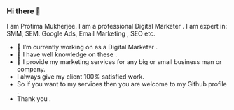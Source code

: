 ### Hi there 👋
I am Protima Mukherjee. I am a professional Digital Marketer . 
I am expert in: SMM, SEM. Google Ads, Email Marketing , SEO etc. 

- 🔭 I’m currently working on as a Digital Marketer . 
- 🌱 I have well knowledge on these . 
- 👯 I provide my marketing services for any big or small business man or company.
- I always give my client 100% satisfied work.
- So if you want to my services  then  you are welcome to my Github profile .
- Thank you . 

